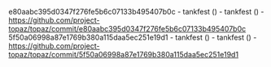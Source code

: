 e80aabc395d0347f276fe5b6c07133b495407b0c - tankfest () - tankfest () - https://github.com/project-topaz/topaz/commit/e80aabc395d0347f276fe5b6c07133b495407b0c
5f50a06998a87e1769b380a115daa5ec251e19d1 - tankfest () - tankfest () - https://github.com/project-topaz/topaz/commit/5f50a06998a87e1769b380a115daa5ec251e19d1

